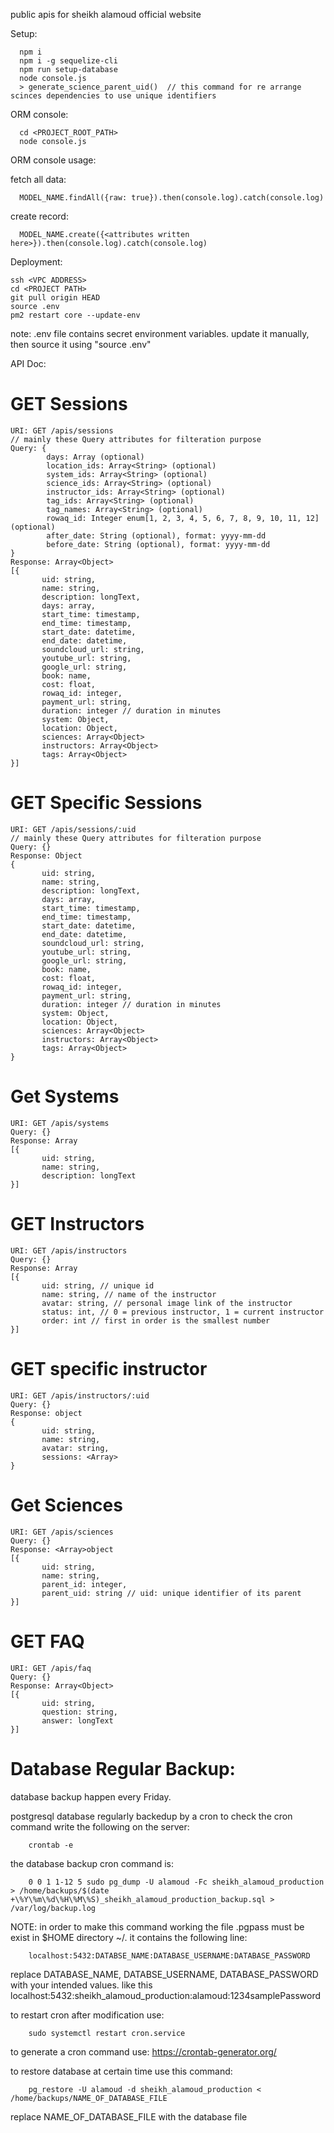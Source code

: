 public apis for sheikh alamoud official website

Setup:

      npm i
      npm i -g sequelize-cli
      npm run setup-database
      node console.js
      > generate_science_parent_uid()  // this command for re arrange scinces dependencies to use unique identifiers

ORM console:

      cd <PROJECT_ROOT_PATH>
      node console.js

ORM console usage:

  fetch all data:

      MODEL_NAME.findAll({raw: true}).then(console.log).catch(console.log)

  create record:

      MODEL_NAME.create({<attributes written here>}).then(console.log).catch(console.log)


Deployment:

    ssh <VPC ADDRESS>
    cd <PROJECT PATH>
    git pull origin HEAD
    source .env
    pm2 restart core --update-env

note: .env file contains secret environment variables. update it manually, then source it using "source .env"

API Doc:

# GET Sessions

```
URI: GET /apis/sessions
// mainly these Query attributes for filteration purpose
Query: {
        days: Array (optional)
        location_ids: Array<String> (optional)
        system_ids: Array<String> (optional)
        science_ids: Array<String> (optional)
        instructor_ids: Array<String> (optional)
        tag_ids: Array<String> (optional)
        tag_names: Array<String> (optional)
        rowaq_id: Integer enum[1, 2, 3, 4, 5, 6, 7, 8, 9, 10, 11, 12] (optional)
        after_date: String (optional), format: yyyy-mm-dd
        before_date: String (optional), format: yyyy-mm-dd
}
Response: Array<Object>
[{
       uid: string,
       name: string,
       description: longText,
       days: array,
       start_time: timestamp,
       end_time: timestamp,
       start_date: datetime,
       end_date: datetime,
       soundcloud_url: string,
       youtube_url: string,
       google_url: string,
       book: name,
       cost: float,
       rowaq_id: integer,
       payment_url: string,
       duration: integer // duration in minutes
       system: Object,
       location: Object,
       sciences: Array<Object>
       instructors: Array<Object>
       tags: Array<Object>
}]
```

# GET Specific Sessions

```
URI: GET /apis/sessions/:uid
// mainly these Query attributes for filteration purpose
Query: {}
Response: Object
{
       uid: string,
       name: string,
       description: longText,
       days: array,
       start_time: timestamp,
       end_time: timestamp,
       start_date: datetime,
       end_date: datetime,
       soundcloud_url: string,
       youtube_url: string,
       google_url: string,
       book: name,
       cost: float,
       rowaq_id: integer,
       payment_url: string,
       duration: integer // duration in minutes
       system: Object,
       location: Object,
       sciences: Array<Object>
       instructors: Array<Object>
       tags: Array<Object>
}
```

# Get Systems

```
URI: GET /apis/systems
Query: {}
Response: Array
[{
       uid: string,
       name: string,
       description: longText
}]
```

# GET Instructors

```
URI: GET /apis/instructors
Query: {}
Response: Array
[{
       uid: string, // unique id
       name: string, // name of the instructor
       avatar: string, // personal image link of the instructor
       status: int, // 0 = previous instructor, 1 = current instructor
       order: int // first in order is the smallest number
}]
```
# GET specific instructor

```
URI: GET /apis/instructors/:uid
Query: {}
Response: object
{
       uid: string,
       name: string,
       avatar: string,
       sessions: <Array>
}
```

# Get Sciences

```
URI: GET /apis/sciences
Query: {}
Response: <Array>object
[{
       uid: string,
       name: string,
       parent_id: integer,
       parent_uid: string // uid: unique identifier of its parent
}]
```
# GET FAQ

```
URI: GET /apis/faq
Query: {}
Response: Array<Object>
[{
       uid: string,
       question: string,
       answer: longText
}]
```

# Database Regular Backup:

database backup happen every Friday.

postgresql database regularly backedup by a cron
to check the cron command write the following on the server:

        crontab -e

the database backup cron command is:

        0 0 1 1-12 5 sudo pg_dump -U alamoud -Fc sheikh_alamoud_production > /home/backups/$(date +\%Y\%m\%d\%H\%M\%S)_sheikh_alamoud_production_backup.sql > /var/log/backup.log

NOTE: in order to make this command working the file .pgpass must be exist in $HOME directory ~/. it contains the following line:

        localhost:5432:DATABSE_NAME:DATABASE_USERNAME:DATABASE_PASSWORD

replace DATABASE_NAME, DATABSE_USERNAME, DATABASE_PASSWORD
with your intended values. like this localhost:5432:sheikh_alamoud_production:alamoud:1234samplePassword

to restart cron after modification use:

        sudo systemctl restart cron.service

to generate a cron command use: https://crontab-generator.org/


to restore database at certain time use this command:

        pg_restore -U alamoud -d sheikh_alamoud_production < /home/backups/NAME_OF_DATABASE_FILE

replace NAME_OF_DATABASE_FILE with the database file
